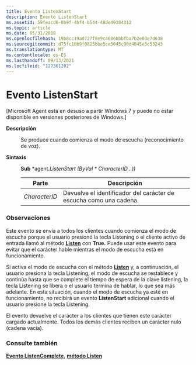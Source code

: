 ```yaml
---
title: Evento ListenStart
description: Evento ListenStart
ms.assetid: 59feacd6-0b9f-4bf4-b544-48de49384312
ms.topic: article
ms.date: 05/31/2018
ms.openlocfilehash: 19b8cc19ad727f8e9c4606bbbfba7b2e03e7d638
ms.sourcegitcommit: d75fc10b9f0825bbe5ce5045c90d4045e3c53243
ms.translationtype: MT
ms.contentlocale: es-ES
ms.lasthandoff: 09/13/2021
ms.locfileid: "127361202"
---
```

# <a name="listenstart-event"></a>Evento ListenStart

\[Microsoft Agent está en desuso a partir Windows 7 y puede no estar disponible en versiones posteriores de Windows.\]

<dl> <dt>

<span id="Description"></span><span id="description"></span><span id="DESCRIPTION"></span>**Descripción**
</dt> <dd>

Se produce cuando comienza el modo de escucha (reconocimiento de voz).

</dd> <dt>

<span id="Syntax"></span><span id="syntax"></span><span id="SYNTAX"></span>**Sintaxis**
</dt> <dd>

**Sub** *agent.**ListenStart (ByVal* *  *CharacterID...))**



| Parte          | Descripción                                            |
|---------------|--------------------------------------------------------|
| *CharacterID* | Devuelve el identificador del carácter de escucha como una cadena. |



 

</dd> </dl>

### <a name="remarks"></a>Observaciones

Este evento se envía a todos los clientes cuando comienza el modo de escucha porque el usuario presionó la tecla Listening o el cliente activo de entrada llamó al método [**Listen**](listen-method.md) con **True.** Puede usar este evento para evitar que el carácter hable mientras el modo de escucha está en funcionamiento.

Si activa el modo de escucha con el método [**Listen**](listen-method.md) y, a continuación, el usuario presiona la tecla Listening, el modo de escucha se restablece y continúa hasta que se complete el tiempo de espera de la clave listening, la tecla Listening se libera o el usuario termina de hablar, lo que sea más adelante. En esta situación, cuando el modo de escucha ya esté en funcionamiento, no recibirá un evento **ListenStart** adicional cuando el usuario presione la tecla Listening.

El evento devuelve el carácter a los clientes que tienen este carácter cargado actualmente. Todos los demás clientes reciben un carácter nulo (cadena vacía).

### <a name="see-also"></a>Consulte también

[**Evento ListenComplete**](listencomplete-event.md), [ **método Listen**](listen-method.md)


 

 




